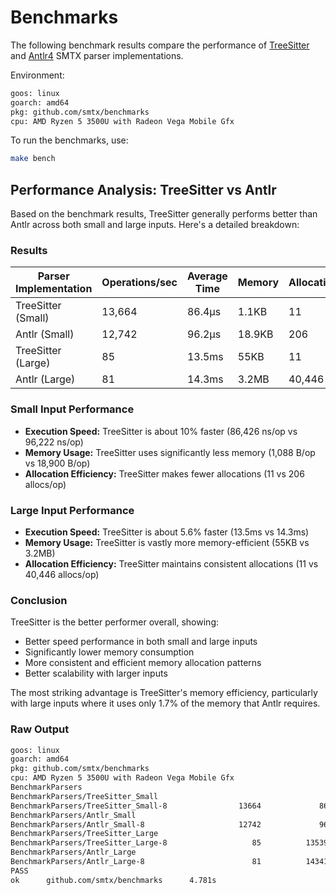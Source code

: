# Benchmarks

The following benchmark results compare the performance of [TreeSitter](https://tree-sitter.github.io/tree-sitter/) and [Antlr4](https://github.com/antlr4-go/antlr) SMTX parser implementations.

Environment:

```bash
goos: linux
goarch: amd64
pkg: github.com/smtx/benchmarks
cpu: AMD Ryzen 5 3500U with Radeon Vega Mobile Gfx
```

To run the benchmarks, use:

```bash
make bench
```

## Performance Analysis: TreeSitter vs Antlr

Based on the benchmark results, TreeSitter generally performs better than Antlr across both small and large inputs. Here's a detailed breakdown:

### Results

| Parser Implementation | Operations/sec | Average Time | Memory | Allocations |
| --------------------- | -------------- | ------------ | ------ | ----------- |
| TreeSitter (Small)    | 13,664         | 86.4μs       | 1.1KB  | 11          |
| Antlr (Small)         | 12,742         | 96.2μs       | 18.9KB | 206         |
| TreeSitter (Large)    | 85             | 13.5ms       | 55KB   | 11          |
| Antlr (Large)         | 81             | 14.3ms       | 3.2MB  | 40,446      |

### Small Input Performance

- **Execution Speed:** TreeSitter is about 10% faster (86,426 ns/op vs 96,222 ns/op)
- **Memory Usage:** TreeSitter uses significantly less memory (1,088 B/op vs 18,900 B/op)
- **Allocation Efficiency:** TreeSitter makes fewer allocations (11 vs 206 allocs/op)

### Large Input Performance

- **Execution Speed:** TreeSitter is about 5.6% faster (13.5ms vs 14.3ms)
- **Memory Usage:** TreeSitter is vastly more memory-efficient (55KB vs 3.2MB)
- **Allocation Efficiency:** TreeSitter maintains consistent allocations (11 vs 40,446 allocs/op)

### Conclusion

TreeSitter is the better performer overall, showing:

- Better speed performance in both small and large inputs
- Significantly lower memory consumption
- More consistent and efficient memory allocation patterns
- Better scalability with larger inputs

The most striking advantage is TreeSitter's memory efficiency, particularly with large inputs where it uses only 1.7% of the memory that Antlr requires.

### Raw Output

```bash
goos: linux
goarch: amd64
pkg: github.com/smtx/benchmarks
cpu: AMD Ryzen 5 3500U with Radeon Vega Mobile Gfx  
BenchmarkParsers
BenchmarkParsers/TreeSitter_Small
BenchmarkParsers/TreeSitter_Small-8                13664             86426 ns/op            1088 B/op         11 allocs/op
BenchmarkParsers/Antlr_Small
BenchmarkParsers/Antlr_Small-8                     12742             96222 ns/op           18900 B/op        206 allocs/op
BenchmarkParsers/TreeSitter_Large
BenchmarkParsers/TreeSitter_Large-8                   85          13539014 ns/op           55008 B/op         11 allocs/op
BenchmarkParsers/Antlr_Large
BenchmarkParsers/Antlr_Large-8                        81          14341820 ns/op         3245091 B/op      40446 allocs/op
PASS
ok      github.com/smtx/benchmarks      4.781s
```